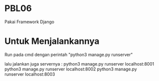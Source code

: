 # PBL06
 
Pakai Framework Django

# Untuk Menjalankannya
Run pada cmd dengan perintah "python3 manage.py runserver"

lalu jalankan juga servernya :
python3 manage.py runserver localhost:8001
python3 manage.py runserver localhost:8002
python3 manage.py runserver localhost:8003